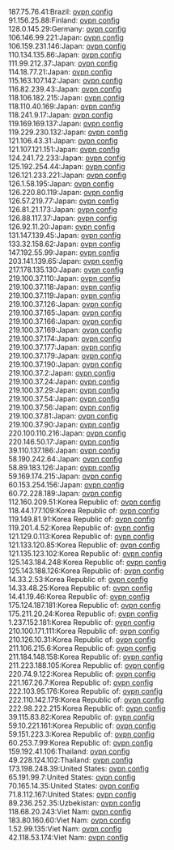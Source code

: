 187.75.76.41:Brazil: [ovpn config](vpn/187_75_76_41.ovpn)  
91.156.25.88:Finland: [ovpn config](vpn/91_156_25_88.ovpn)  
128.0.145.29:Germany: [ovpn config](vpn/128_0_145_29.ovpn)  
106.146.99.221:Japan: [ovpn config](vpn/106_146_99_221.ovpn)  
106.159.231.146:Japan: [ovpn config](vpn/106_159_231_146.ovpn)  
110.134.135.86:Japan: [ovpn config](vpn/110_134_135_86.ovpn)  
111.99.212.37:Japan: [ovpn config](vpn/111_99_212_37.ovpn)  
114.18.77.21:Japan: [ovpn config](vpn/114_18_77_21.ovpn)  
115.163.107.142:Japan: [ovpn config](vpn/115_163_107_142.ovpn)  
116.82.239.43:Japan: [ovpn config](vpn/116_82_239_43.ovpn)  
118.106.182.215:Japan: [ovpn config](vpn/118_106_182_215.ovpn)  
118.110.40.169:Japan: [ovpn config](vpn/118_110_40_169.ovpn)  
118.241.9.17:Japan: [ovpn config](vpn/118_241_9_17.ovpn)  
119.169.169.137:Japan: [ovpn config](vpn/119_169_169_137.ovpn)  
119.229.230.132:Japan: [ovpn config](vpn/119_229_230_132.ovpn)  
121.106.43.31:Japan: [ovpn config](vpn/121_106_43_31.ovpn)  
121.107.121.151:Japan: [ovpn config](vpn/121_107_121_151.ovpn)  
124.241.72.233:Japan: [ovpn config](vpn/124_241_72_233.ovpn)  
125.192.254.44:Japan: [ovpn config](vpn/125_192_254_44.ovpn)  
126.121.233.221:Japan: [ovpn config](vpn/126_121_233_221.ovpn)  
126.1.58.195:Japan: [ovpn config](vpn/126_1_58_195.ovpn)  
126.220.80.119:Japan: [ovpn config](vpn/126_220_80_119.ovpn)  
126.57.219.77:Japan: [ovpn config](vpn/126_57_219_77.ovpn)  
126.81.21.173:Japan: [ovpn config](vpn/126_81_21_173.ovpn)  
126.88.117.37:Japan: [ovpn config](vpn/126_88_117_37.ovpn)  
126.92.11.20:Japan: [ovpn config](vpn/126_92_11_20.ovpn)  
131.147.139.45:Japan: [ovpn config](vpn/131_147_139_45.ovpn)  
133.32.158.62:Japan: [ovpn config](vpn/133_32_158_62.ovpn)  
147.192.55.99:Japan: [ovpn config](vpn/147_192_55_99.ovpn)  
203.141.139.65:Japan: [ovpn config](vpn/203_141_139_65.ovpn)  
217.178.135.130:Japan: [ovpn config](vpn/217_178_135_130.ovpn)  
219.100.37.110:Japan: [ovpn config](vpn/219_100_37_110.ovpn)  
219.100.37.118:Japan: [ovpn config](vpn/219_100_37_118.ovpn)  
219.100.37.119:Japan: [ovpn config](vpn/219_100_37_119.ovpn)  
219.100.37.126:Japan: [ovpn config](vpn/219_100_37_126.ovpn)  
219.100.37.165:Japan: [ovpn config](vpn/219_100_37_165.ovpn)  
219.100.37.166:Japan: [ovpn config](vpn/219_100_37_166.ovpn)  
219.100.37.169:Japan: [ovpn config](vpn/219_100_37_169.ovpn)  
219.100.37.174:Japan: [ovpn config](vpn/219_100_37_174.ovpn)  
219.100.37.177:Japan: [ovpn config](vpn/219_100_37_177.ovpn)  
219.100.37.179:Japan: [ovpn config](vpn/219_100_37_179.ovpn)  
219.100.37.190:Japan: [ovpn config](vpn/219_100_37_190.ovpn)  
219.100.37.2:Japan: [ovpn config](vpn/219_100_37_2.ovpn)  
219.100.37.24:Japan: [ovpn config](vpn/219_100_37_24.ovpn)  
219.100.37.29:Japan: [ovpn config](vpn/219_100_37_29.ovpn)  
219.100.37.54:Japan: [ovpn config](vpn/219_100_37_54.ovpn)  
219.100.37.56:Japan: [ovpn config](vpn/219_100_37_56.ovpn)  
219.100.37.81:Japan: [ovpn config](vpn/219_100_37_81.ovpn)  
219.100.37.90:Japan: [ovpn config](vpn/219_100_37_90.ovpn)  
220.100.110.216:Japan: [ovpn config](vpn/220_100_110_216.ovpn)  
220.146.50.17:Japan: [ovpn config](vpn/220_146_50_17.ovpn)  
39.110.137.186:Japan: [ovpn config](vpn/39_110_137_186.ovpn)  
58.190.242.64:Japan: [ovpn config](vpn/58_190_242_64.ovpn)  
58.89.183.126:Japan: [ovpn config](vpn/58_89_183_126.ovpn)  
59.169.174.215:Japan: [ovpn config](vpn/59_169_174_215.ovpn)  
60.153.254.156:Japan: [ovpn config](vpn/60_153_254_156.ovpn)  
60.72.228.189:Japan: [ovpn config](vpn/60_72_228_189.ovpn)  
112.160.209.51:Korea Republic of: [ovpn config](vpn/112_160_209_51.ovpn)  
118.44.177.109:Korea Republic of: [ovpn config](vpn/118_44_177_109.ovpn)  
119.149.81.91:Korea Republic of: [ovpn config](vpn/119_149_81_91.ovpn)  
119.201.4.52:Korea Republic of: [ovpn config](vpn/119_201_4_52.ovpn)  
121.129.0.113:Korea Republic of: [ovpn config](vpn/121_129_0_113.ovpn)  
121.133.120.85:Korea Republic of: [ovpn config](vpn/121_133_120_85.ovpn)  
121.135.123.102:Korea Republic of: [ovpn config](vpn/121_135_123_102.ovpn)  
125.143.184.248:Korea Republic of: [ovpn config](vpn/125_143_184_248.ovpn)  
125.143.188.126:Korea Republic of: [ovpn config](vpn/125_143_188_126.ovpn)  
14.33.2.53:Korea Republic of: [ovpn config](vpn/14_33_2_53.ovpn)  
14.33.48.25:Korea Republic of: [ovpn config](vpn/14_33_48_25.ovpn)  
14.41.19.46:Korea Republic of: [ovpn config](vpn/14_41_19_46.ovpn)  
175.124.187.181:Korea Republic of: [ovpn config](vpn/175_124_187_181.ovpn)  
175.211.20.24:Korea Republic of: [ovpn config](vpn/175_211_20_24.ovpn)  
1.237.152.181:Korea Republic of: [ovpn config](vpn/1_237_152_181.ovpn)  
210.100.171.111:Korea Republic of: [ovpn config](vpn/210_100_171_111.ovpn)  
210.126.10.31:Korea Republic of: [ovpn config](vpn/210_126_10_31.ovpn)  
211.106.215.6:Korea Republic of: [ovpn config](vpn/211_106_215_6.ovpn)  
211.184.148.158:Korea Republic of: [ovpn config](vpn/211_184_148_158.ovpn)  
211.223.188.105:Korea Republic of: [ovpn config](vpn/211_223_188_105.ovpn)  
220.74.9.122:Korea Republic of: [ovpn config](vpn/220_74_9_122.ovpn)  
221.167.26.7:Korea Republic of: [ovpn config](vpn/221_167_26_7.ovpn)  
222.103.95.176:Korea Republic of: [ovpn config](vpn/222_103_95_176.ovpn)  
222.110.142.179:Korea Republic of: [ovpn config](vpn/222_110_142_179.ovpn)  
222.98.222.215:Korea Republic of: [ovpn config](vpn/222_98_222_215.ovpn)  
39.115.83.82:Korea Republic of: [ovpn config](vpn/39_115_83_82.ovpn)  
59.10.221.161:Korea Republic of: [ovpn config](vpn/59_10_221_161.ovpn)  
59.151.223.3:Korea Republic of: [ovpn config](vpn/59_151_223_3.ovpn)  
60.253.7.99:Korea Republic of: [ovpn config](vpn/60_253_7_99.ovpn)  
159.192.41.106:Thailand: [ovpn config](vpn/159_192_41_106.ovpn)  
49.228.124.102:Thailand: [ovpn config](vpn/49_228_124_102.ovpn)  
173.198.248.39:United States: [ovpn config](vpn/173_198_248_39.ovpn)  
65.191.99.7:United States: [ovpn config](vpn/65_191_99_7.ovpn)  
70.165.14.35:United States: [ovpn config](vpn/70_165_14_35.ovpn)  
71.8.112.167:United States: [ovpn config](vpn/71_8_112_167.ovpn)  
89.236.252.35:Uzbekistan: [ovpn config](vpn/89_236_252_35.ovpn)  
118.68.20.243:Viet Nam: [ovpn config](vpn/118_68_20_243.ovpn)  
183.80.160.60:Viet Nam: [ovpn config](vpn/183_80_160_60.ovpn)  
1.52.99.135:Viet Nam: [ovpn config](vpn/1_52_99_135.ovpn)  
42.118.53.174:Viet Nam: [ovpn config](vpn/42_118_53_174.ovpn)  
